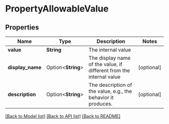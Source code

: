 # PropertyAllowableValue

## Properties

Name | Type | Description | Notes
------------ | ------------- | ------------- | -------------
**value** | **String** | The internal value | 
**display_name** | Option<**String**> | The display name of the value, if different from the internal value | [optional]
**description** | Option<**String**> | The description of the value, e.g., the behavior it produces. | [optional]

[[Back to Model list]](../README.md#documentation-for-models) [[Back to API list]](../README.md#documentation-for-api-endpoints) [[Back to README]](../README.md)


